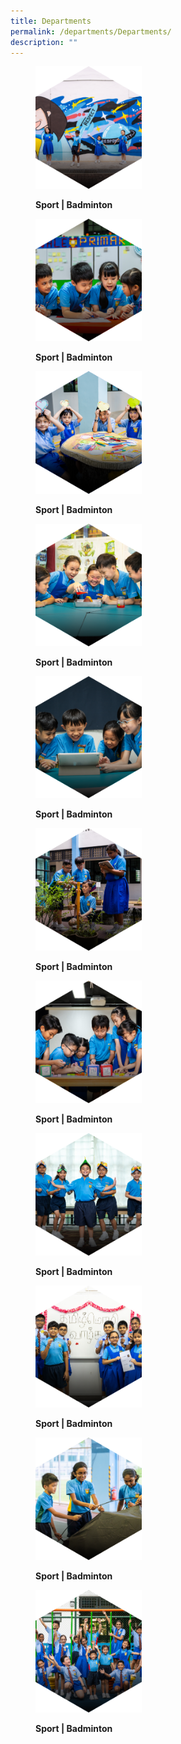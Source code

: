 ```yaml
---
title: Departments
permalink: /departments/Departments/
description: ""
---
```

<figure>

<a href="/ccas/Sports/Badminton/" target = "\_blank"> <img style="width:40%;height:50%" src="/images/Departments/D1.png"></a>

<figcaption>

<strong> Sport | Badminton </strong>

</figcaption>

</figure>

<figure>

<a href="/ccas/Sports/Badminton/" target = "\_blank"> <img style="width:40%;height:50%" src="/images/Departments/D2.png"></a>

<figcaption>

<strong> Sport | Badminton </strong>

</figcaption>

</figure>

<figure>

<a href="/ccas/Sports/Badminton/" target = "\_blank"> <img style="width:40%;height:50%" src="/images/Departments/D3.png"></a>

<figcaption>

<strong> Sport | Badminton </strong>

</figcaption>

</figure>

<figure>

<a href="/ccas/Sports/Badminton/" target = "\_blank"> <img style="width:40%;height:50%" src="/images/Departments/D4.png"></a>

<figcaption>

<strong> Sport | Badminton </strong>

</figcaption>

</figure>

<figure>

<a href="/ccas/Sports/Badminton/" target = "\_blank"> <img style="width:40%;height:50%" src="/images/Departments/D5.png"></a>

<figcaption>

<strong> Sport | Badminton </strong>

</figcaption>

</figure>

<figure>

<a href="/ccas/Sports/Badminton/" target = "\_blank"> <img style="width:40%;height:50%" src="/images/Departments/D6.png"></a>

<figcaption>

<strong> Sport | Badminton </strong>

</figcaption>

</figure>

<figure>

<a href="/ccas/Sports/Badminton/" target = "\_blank"> <img style="width:40%;height:50%" src="/images/Departments/D7.png"></a>

<figcaption>

<strong> Sport | Badminton </strong>

</figcaption>

</figure>

<figure>

<a href="/ccas/Sports/Badminton/" target = "\_blank"> <img style="width:40%;height:50%" src="/images/Departments/D8.png"></a>

<figcaption>

<strong> Sport | Badminton </strong>

</figcaption>

</figure>

<figure>

<a href="/ccas/Sports/Badminton/" target = "\_blank"> <img style="width:40%;height:50%" src="/images/Departments/D9.png"></a>

<figcaption>

<strong> Sport | Badminton </strong>

</figcaption>

</figure>

<figure>

<a href="/ccas/Sports/Badminton/" target = "\_blank"> <img style="width:40%;height:50%" src="/images/Departments/D10.png"></a>

<figcaption>

<strong> Sport | Badminton </strong>

</figcaption>

</figure>

<figure>

<a href="/ccas/Sports/Badminton/" target = "\_blank"> <img style="width:40%;height:50%" src="/images/Departments/D11.png"></a>

<figcaption>

<strong> Sport | Badminton </strong>

</figcaption>

</figure>